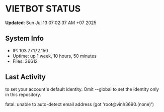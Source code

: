 # VIETBOT STATUS
**Updated**: Sun Jul 13 07:02:37 AM +07 2025

## System Info
- IP: 103.77.172.150
- Uptime: up 1 week, 10 hours, 50 minutes
- Files: 36612

## Last Activity

to set your account's default identity.
Omit --global to set the identity only in this repository.

fatal: unable to auto-detect email address (got 'root@vinh3690.(none)')
